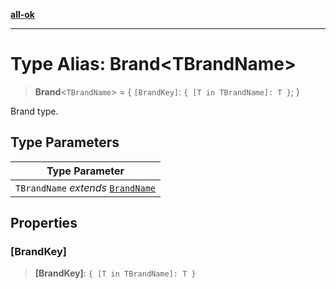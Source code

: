 [**all-ok**](../README.md)

***

# Type Alias: Brand\<TBrandName\>

> **Brand**\<`TBrandName`\> = \{ `[BrandKey]`: `{ [T in TBrandName]: T }`; \}

Brand type.

## Type Parameters

| Type Parameter |
| ------ |
| `TBrandName` *extends* [`BrandName`](BrandName.md) |

## Properties

### \[BrandKey\]

> **\[BrandKey\]**: `{ [T in TBrandName]: T }`

